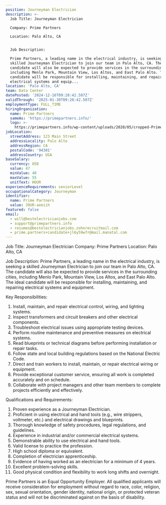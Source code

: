 ```yaml
---
position: Journeyman Electrician
description: >-
  Job Title: Journeyman Electrician

  Company: Prime Partners

  Location: Palo Alto, CA


  Job Description:

  Prime Partners, a leading name in the electrical industry, is seeking a
  skilled Journeyman Electrician to join our team in Palo Alto, CA. The
  candidate will also be expected to provide services in the surrounding cities,
  including Menlo Park, Mountain View, Los Altos, and East Palo Alto. The ideal
  candidate will be responsible for installing, maintaining, and repairing
  electrical systems and equip...
location: 'Palo Alto, CA'
team: Data Center
datePosted: '2024-12-16T09:28:42.507Z'
validThrough: '2025-01-30T09:28:42.507Z'
employmentType: FULL_TIME
hiringOrganization:
  name: Prime Partners
  sameAs: 'https://primepartners.info/'
  logo: >-
    https://primepartners.info/wp-content/uploads/2020/05/cropped-Prime-Partners-Logo-NO-BG-1-1.png
jobLocation:
  streetAddress: 123 Main Street
  addressLocality: Palo Alto
  addressRegion: CA
  postalCode: '94301'
  addressCountry: USA
baseSalary:
  currency: USD
  value: 47
  minValue: 40
  maxValue: 55
  unitText: HOUR
experienceRequirements: seniorLevel
occupationalCategory: Journeyman
identifier:
  name: Prime Partners
  value: JOUR-aeeiih
featured: false
email:
  - will@bestelectricianjobs.com
  - support@primepartners.info
  - resumes@bestelectricianjobs.zohorecruitmail.com
  - prime.partners+candidate+jl6y59w7r@mail.manatal.com
---
```




Job Title: Journeyman Electrician
Company: Prime Partners
Location: Palo Alto, CA

Job Description:
Prime Partners, a leading name in the electrical industry, is seeking a skilled Journeyman Electrician to join our team in Palo Alto, CA. The candidate will also be expected to provide services in the surrounding cities, including Menlo Park, Mountain View, Los Altos, and East Palo Alto. The ideal candidate will be responsible for installing, maintaining, and repairing electrical systems and equipment. 

Key Responsibilities:

1. Install, maintain, and repair electrical control, wiring, and lighting systems.
2. Inspect transformers and circuit breakers and other electrical components.
3. Troubleshoot electrical issues using appropriate testing devices.
4. Perform routine maintenance and preventive measures on electrical systems.
5. Read blueprints or technical diagrams before performing installation or repair tasks.
6. Follow state and local building regulations based on the National Electric Code.
7. Direct and train workers to install, maintain, or repair electrical wiring or equipment.
8. Provide exceptional customer service, ensuring all work is completed accurately and on schedule.
9. Collaborate with project managers and other team members to complete projects efficiently and effectively.

Qualifications and Requirements:

1. Proven experience as a Journeyman Electrician.
2. Proficient in using electrical and hand tools (e.g., wire strippers, voltmeter, etc.) and electrical drawings and blueprints.
3. Thorough knowledge of safety procedures, legal regulations, and guidelines.
4. Experience in industrial and/or commercial electrical systems.
5. Demonstrable ability to use electrical and hand tools.
6. Valid license to practice the profession.
7. High school diploma or equivalent.
8. Completion of electrician apprenticeship.
9. Evidence of having worked as an electrician for a minimum of 4 years.
10. Excellent problem-solving skills.
11. Good physical condition and flexibility to work long shifts and overnight.

Prime Partners is an Equal Opportunity Employer. All qualified applicants will receive consideration for employment without regard to race, color, religion, sex, sexual orientation, gender identity, national origin, or protected veteran status and will not be discriminated against on the basis of disability.
